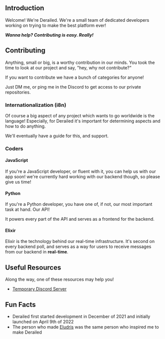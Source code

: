 ## Introduction

Welcome! We're Derailed.
We're a small team of dedicated developers
working on trying to make the best platform ever! 

***Wanna help? Contributing is easy. Really!***

## Contributing

Anything, small or big, is a worthy contribution
in our minds. You took the time to look at our project and say, "hey, why not contribute?"

If you want to contribute we have a bunch of categories for anyone!

Just DM me, or ping me in the Discord to get access to our private repositories.

### Internationalization (i8n)

Of course a big aspect of any project which wants to go worldwide is the language!
Especially, for Derailed it's important for determining aspects and how to do anything.

We'll eventually have a guide for this, and support.

### Coders

#### JavaScript

If you're a JavaScript developer, or fluent with it, you can help us with our app soon!
we're currently hard working with our backend though, so please give us time!

#### Python

If you're a Python developer, you have one of, if not, our most important task at hand.
Our API!

It powers every part of the API and serves as a frontend for the backend.

#### Elixir

Elixir is the technology behind our real-time infrastructure. It's second on every backend poll, and serves as a way
for users to receive messages from our backend in **real-time**.

## Useful Resources

Along the way, one of these resources may help you!

- [Temporary Discord Server](https://discord.gg/8fYVNRxRDc)

## Fun Facts

- Derailed first started development in December of 2021 and initially launched on April 9th of 2022
- The person who made [Eludris](https://github.com/eludris) was the same person who inspired me to make Derailed
